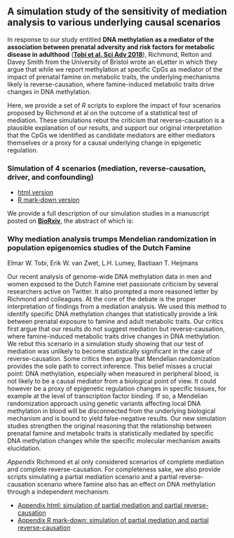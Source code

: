 ## A simulation study of the sensitivity of mediation analysis to various underlying causal scenarios ##

In response to our study entitled **DNA methylation as a mediator of the association between prenatal adversity and risk factors for metabolic disease in adulthood** ([**Tobi et al. Sci Adv 2018**](http://advances.sciencemag.org/content/4/1/eaao4364)), Richmond, Relton and Davey Smith from the University of Bristol wrote an eLetter in which they argue that while we report methylation at specific CpGs as mediator of the impact of prenatal famine on metabolic traits, the underlying mechanisms likely is reverse-causation, where famine-induced metabolic traits drive changes in DNA methylation.

Here, we provide a set of _R_ scripts to explore the impact of four scenarios proposed by Richmond et al on the outcome of a statistical test of mediation. These simulations rebut the criticism that reverse-causation is a plausible explanation of our results, and support our original interpretation that the CpGs we identified as candidate mediators are either mediators themselves or a proxy for a causal underlying change in epigenetic regulation.

### Simulation of 4 scenarios (mediation, reverse-causation, driver, and confounding) ###
* [html version](http://htmlpreview.github.io/?https://github.com/molepi/SimulationStudy-Mediation/blob/master/simulation_2018_07_02.html)
* [R mark-down version](simulation%202018%2007%2002.rmd)


We provide a full description of our simulation studies in a manuscript posted on [**BioRxiv**](https://www.biorxiv.org/content/early/2018/07/05/362392), the abstract of which is: 
### Why mediation analysis trumps Mendelian randomization in population epigenomics studies of the Dutch Famine ###
Elmar W. Tobi, Erik W. van Zwet, L.H. Lumey, Bastiaan T. Heijmans

Our recent analysis of genome-wide DNA methylation data in men and women exposed to the Dutch Famine met passionate criticism by several researchers active on Twitter. It also prompted a more reasoned letter by Richmond and colleagues. At the core of the debate is the proper interpretation of findings from a mediation analysis. We used this method to identify specific DNA methylation changes that statistically provide a link between prenatal exposure to famine and adult metabolic traits. Our critics first argue that our results do not suggest mediation but reverse-causation, where famine-induced metabolic traits drive changes in DNA methylation. We rebut this scenario in a simulation study showing that our test of mediation was unlikely to become statistically significant in the case of reverse-causation. Some critics then argue that Mendelian randomization provides the sole path to correct inference. This belief misses a crucial point: DNA methylation, especially when measured in peripheral blood, is not likely to be a causal mediator from a biological point of view. It could however be a proxy of epigenetic regulation changes in specific tissues, for example at the level of transcription factor binding. If so, a Mendelian randomization approach using genetic variants affecting local DNA methylation in blood will be disconnected from the underlying biological mechanism and is bound to yield false-negative results. Our new simulation studies strengthen the original reasoning that the relationship between prenatal famine and metabolic traits is statistically mediated by specific DNA methylation changes while the specific molecular mechanism awaits elucidation.


_Appendix_
Richmond et al only considered scenarios of complete mediation and complete reverse-causation. For completeness sake, we also provide scripts simulating a partial mediation scenario and a partial reverse-causation scenario where famine also has an effect on DNA methylation through a independent mechanism. 

* [Appendix html: simulation of partial mediation and partial reverse-causation](http://htmlpreview.github.io/?https://github.com/molepi/SimulationStudy-Mediation/blob/master/simulation_2018_07_02_appendix.html)
* [Appendix R mark-down: simulation of partial mediation and partial reverse-causation](simulation%202018%2007%2002%20appendix.rmd)
